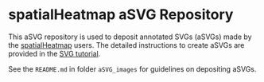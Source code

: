 # spatialHeatmap aSVG Repository

This aSVG repository is used to deposit annotated SVGs (aSVGs) made by the [spatialHeatmap](https://jianhaizhang.github.io/SVG_tutorial_file/vignette.html) users. The detailed instructions to create aSVGs are provided in the [SVG tutorial](https://jianhaizhang.github.io/SVG_tutorial_file/).  

See the `README.md` in folder `aSVG_images` for guidelines on depositing aSVGs.



